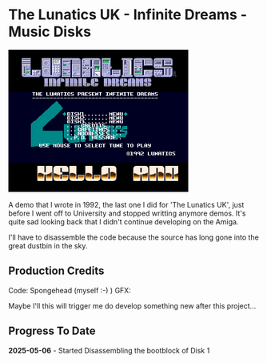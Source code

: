 # The Lunatics UK - Infinite Dreams - Music Disks

![InfiniteDreams](/images/InfiniteDreamsScreen.png)

A demo that I wrote in 1992, the last one I did for 'The Lunatics UK', just before I went off to University and stopped writting anymore demos. It's quite sad looking back that I didn't continue developing on the Amiga.

I'll have to disassemble the code because the source has long gone into the great dustbin in the sky.

## Production Credits
Code: Spongehead (myself :-) )
GFX: 

Maybe I'll this will trigger me do develop something new after this project...

## Progress To Date
**2025-05-06** - Started Disassembling the bootblock of Disk 1
